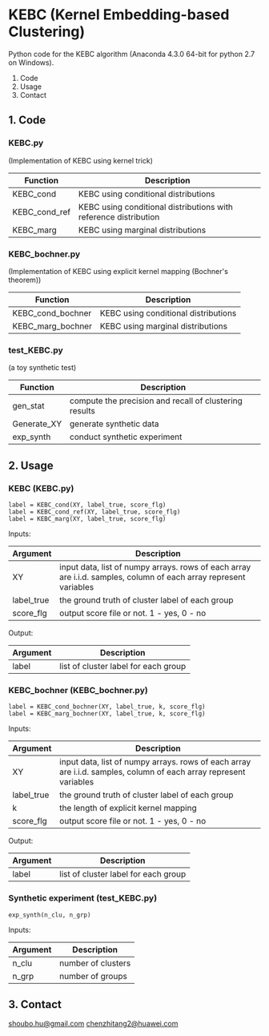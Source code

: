 # KEBC (Kernel Embedding-based Clustering)

Python code for the KEBC algorithm (Anaconda 4.3.0 64-bit for python 2.7 on Windows).

1. Code
2. Usage
3. Contact


## 1. Code 

### KEBC.py
(Implementation of KEBC using kernel trick)

| Function  | Description  |
|---|---|
|KEBC_cond | KEBC using conditional distributions|
|KEBC_cond_ref |  KEBC using conditional distributions with reference distribution|
|KEBC_marg | KEBC using marginal distributions|

### KEBC_bochner.py
(Implementation of KEBC using explicit kernel mapping (Bochner's theorem))

| Function  | Description  |
|---|---|
|KEBC_cond_bochner | KEBC using conditional distributions|
|KEBC_marg_bochner | KEBC using marginal distributions|

### test_KEBC.py
(a toy synthetic test)

| Function  | Description  |
|---|---|
|gen_stat | compute the precision and recall of clustering results|
|Generate_XY  |  generate synthetic data|
|exp_synth | conduct synthetic experiment|

## 2. Usage

### KEBC (KEBC.py)

~~~~
label = KEBC_cond(XY, label_true, score_flg)
label = KEBC_cond_ref(XY, label_true, score_flg)
label = KEBC_marg(XY, label_true, score_flg)
~~~~

Inputs:

| Argument  | Description  |
|---|---|
|XY | input data, list of numpy arrays. rows of each array are i.i.d. samples, column of each array represent variables|
|label_true |  the ground truth of cluster label of each group|
|score_flg | output score file or not. 1 - yes, 0 - no|

Output:

| Argument  | Description  |
|---|---|
|label   |    list of cluster label for each group|

### KEBC_bochner (KEBC_bochner.py)

~~~~
label = KEBC_cond_bochner(XY, label_true, k, score_flg)
label = KEBC_marg_bochner(XY, label_true, k, score_flg)
~~~~

Inputs:

| Argument  | Description  |
|---|---|
|XY | input data, list of numpy arrays. rows of each array are i.i.d. samples, column of each array represent variables|
|label_true |  the ground truth of cluster label of each group|
|k |  the length of explicit kernel mapping|
|score_flg | output score file or not. 1 - yes, 0 - no|

Output:

| Argument  | Description  |
|---|---|
|label   |    list of cluster label for each group|

### Synthetic experiment (test_KEBC.py)

~~~~
exp_synth(n_clu, n_grp)
~~~~

Inputs:

| Argument  | Description  |
|---|---|
|n_clu |    number of clusters|
|n_grp |    number of groups|


## 3. Contact
<shoubo.hu@gmail.com>
<chenzhitang2@huawei.com>
